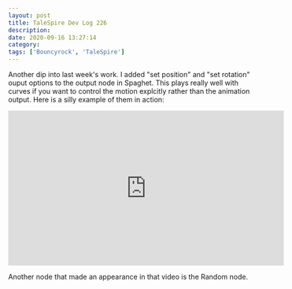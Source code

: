 ```yaml
---
layout: post
title: TaleSpire Dev Log 226
description:
date: 2020-09-16 13:27:14
category:
tags: ['Bouncyrock', 'TaleSpire']
---
```


Another dip into last week's work. I added "set position" and "set rotation" ouput options to the output node in Spaghet. This plays really well with curves if you want to control the motion explcitly rather than the animation output. Here is a silly example of them in action:

<iframe width="560" height="315" src="https://www.youtube.com/embed/FOOOOO" frameborder="0" allowfullscreen></iframe>

Another node that made an appearance in that video is the Random node.
